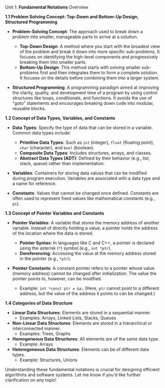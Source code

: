 Unit 1: **Fundamental Notations** Overview

**1.1 Problem Solving Concept: Top-Down and Bottom-Up Design, Structured Programming**
- **Problem-Solving Concept**: The approach used to break down a problem into smaller, manageable parts to arrive at a solution.
  - **Top-Down Design**: A method where you start with the broadest view of the problem and break it down into more specific sub-problems. It focuses on identifying the high-level components and progressively breaking them into smaller parts.
  - **Bottom-Up Design**: This method starts with solving smaller sub-problems first and then integrates them to form a complete solution. It focuses on the details before combining them into a larger system.
  
- **Structured Programming**: A programming paradigm aimed at improving the clarity, quality, and development time of a program by using control structures like loops, conditionals, and functions. It avoids the use of "goto" statements and encourages breaking down code into modular, reusable blocks.

**1.2 Concept of Data Types, Variables, and Constants**
- **Data Types**: Specify the type of data that can be stored in a variable. Common data types include:
  - **Primitive Data Types**: Such as `int` (integer), `float` (floating point), `char` (character), and `bool` (boolean).
  - **Composite Data Types**: Includes structures, arrays, and classes.
  - **Abstract Data Types (ADT)**: Defined by their behavior (e.g., list, stack, queue) rather than implementation.
  
- **Variables**: Containers for storing data values that can be modified during program execution. Variables are associated with a data type and a name for reference.
  
- **Constants**: Values that cannot be changed once defined. Constants are often used to represent fixed values like mathematical constants (e.g., `pi`).

**1.3 Concept of Pointer Variables and Constants**
- **Pointer Variables**: A variable that stores the memory address of another variable. Instead of directly holding a value, a pointer holds the address of the location where the data is stored.
  - **Pointer Syntax**: In languages like C and C++, a pointer is declared using the asterisk (`*`) symbol (e.g., `int *ptr`).
  - **Dereferencing**: Accessing the value at the memory address stored in the pointer (e.g., `*ptr`).
  
- **Pointer Constants**: A constant pointer refers to a pointer whose value (memory address) cannot be changed after initialization. The value the pointer points to, however, can be modified.
  - Example: `int *const ptr = &a;` (Here, `ptr` cannot point to a different address, but the value of the address it points to can be changed.)

**1.4 Categories of Data Structure**
- **Linear Data Structures**: Elements are stored in a sequential manner.
  - Examples: Arrays, Linked Lists, Stacks, Queues
- **Non-Linear Data Structures**: Elements are stored in a hierarchical or interconnected manner.
  - Examples: Trees, Graphs
- **Homogeneous Data Structures**: All elements are of the same data type.
  - Example: Arrays
- **Heterogeneous Data Structures**: Elements can be of different data types.
  - Example: Structures, Unions
  
Understanding these fundamental notations is crucial for designing efficient algorithms and software systems. Let me know if you'd like further clarification on any topic!
